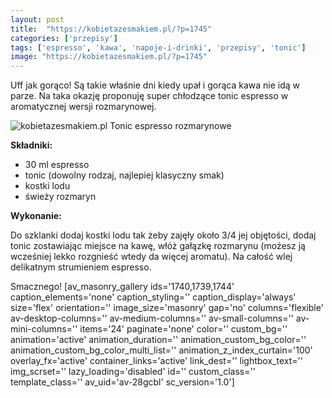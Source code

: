 ```yaml
---
layout: post
title:  "https://kobietazesmakiem.pl/?p=1745"
categories: ['przepisy']
tags: ['espresso', 'kawa', 'napoje-i-drinki', 'przepisy', 'tonic']
image: "https://kobietazesmakiem.pl/?p=1745"
---
```

Uff jak gorąco! Są takie właśnie dni kiedy upał i gorąca kawa nie idą w parze. Na taka okazję proponuję super chłodzące tonic espresso w aromatycznej wersji rozmarynowej.

![kobietazesmakiem.pl Tonic espresso rozmarynowe](https://kobietazesmakiem.pl/wp-content/uploads/2022/08/IMG_20220821_120033-225x300.jpg)

**Składniki:**
* 30 ml espresso
* tonic (dowolny rodzaj, najlepiej klasyczny smak)
* kostki lodu
* świeży rozmaryn


**Wykonanie:**

Do szklanki dodaj kostki lodu tak żeby zajęły około 3/4 jej objętości, dodaj tonic zostawiając miejsce na kawę, włóż gałązkę rozmarynu (możesz ją wcześniej lekko rozgnieść wtedy da więcej aromatu). Na całość wlej delikatnym strumieniem espresso.

Smacznego!
[av\_masonry\_gallery ids='1740,1739,1744' caption\_elements='none' caption\_styling='' caption\_display='always' size='flex' orientation='' image\_size='masonry' gap='no' columns='flexible' av-desktop-columns='' av-medium-columns='' av-small-columns='' av-mini-columns='' items='24' paginate='none' color='' custom\_bg='' animation='active' animation\_duration='' animation\_custom\_bg\_color='' animation\_custom\_bg\_color\_multi\_list='' animation\_z\_index\_curtain='100' overlay\_fx='active' container\_links='active' link\_dest='' lightbox\_text='' img\_scrset='' lazy\_loading='disabled' id='' custom\_class='' template\_class='' av\_uid='av-28gcbl' sc\_version='1.0']


 
    